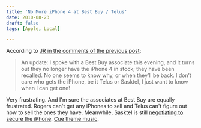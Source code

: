 ```yaml
---
title: 'No More iPhone 4 at Best Buy / Telus'
date: 2010-08-23
draft: false
tags: [Apple, Local]

---
```


According to [JR in the comments of the previous post](https://chrisenns.com/2010/08/23/farmer-harvs-iphone-is-on-sasktel/#comments):

> An update: I spoke with a Best Buy associate this evening, and it turns out they no longer have the iPhone 4 in stock; they have been recalled. No one seems to know why, or when they’ll be back. I don’t care who gets the iPhone, be it Telus or Sasktel, I just want to know when I can get one!

Very frustrating. And I'm sure the associates at Best Buy are equally frustrated. Rogers can't get any iPhones to sell and Telus can't figure out how to sell the ones they have. Meanwhile, Sasktel is still [negotiating to secure the iPhone](http://twitter.com/SaskTel/status/21937252297). [Cue theme music](http://www.youtube.com/watch?v=V8vINCq_IAI).